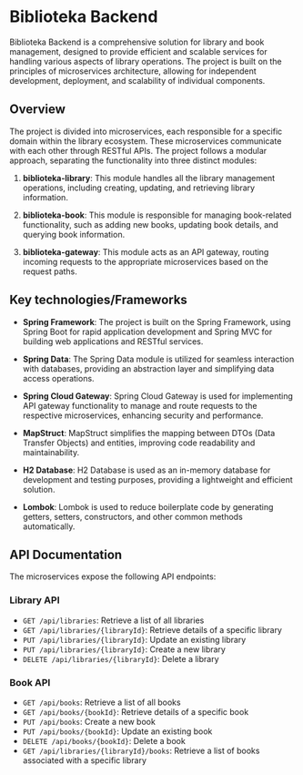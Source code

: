 # Biblioteka Backend

Biblioteka Backend is a comprehensive solution for library and book management, designed to provide efficient and scalable services for handling various aspects of library operations. The project is built on the principles of microservices architecture, allowing for independent development, deployment, and scalability of individual components.

## Overview

The project is divided into microservices, each responsible for a specific domain within the library ecosystem. These microservices communicate with each other through RESTful APIs. The project follows a modular approach, separating the functionality into three distinct modules:

1. **biblioteka-library**: This module handles all the library management operations, including creating, updating, and retrieving library information.

2. **biblioteka-book**: This module is responsible for managing book-related functionality, such as adding new books, updating book details, and querying book information.

3. **biblioteka-gateway**: This module acts as an API gateway, routing incoming requests to the appropriate microservices based on the request paths.

## Key technologies/Frameworks

- **Spring Framework**: The project is built on the Spring Framework, using Spring Boot for rapid application development and Spring MVC for building web applications and RESTful services.

- **Spring Data**: The Spring Data module is utilized for seamless interaction with databases, providing an abstraction layer and simplifying data access operations.

- **Spring Cloud Gateway**: Spring Cloud Gateway is used for implementing API gateway functionality to manage and route requests to the respective microservices, enhancing security and performance.

- **MapStruct**: MapStruct simplifies the mapping between DTOs (Data Transfer Objects) and entities, improving code readability and maintainability.

- **H2 Database**: H2 Database is used as an in-memory database for development and testing purposes, providing a lightweight and efficient solution.

- **Lombok**: Lombok is used to reduce boilerplate code by generating getters, setters, constructors, and other common methods automatically.

## API Documentation

The microservices expose the following API endpoints:

### Library API

- `GET /api/libraries`: Retrieve a list of all libraries
- `GET /api/libraries/{libraryId}`: Retrieve details of a specific library
- `PUT /api/libraries/{libraryId}`: Update an existing library
- `PUT /api/libraries/{libraryId}`: Create a new library
- `DELETE /api/libraries/{libraryId}`: Delete a library

### Book API

- `GET /api/books`: Retrieve a list of all books
- `GET /api/books/{bookId}`: Retrieve details of a specific book
- `PUT /api/books`: Create a new book
- `PUT /api/books/{bookId}`: Update an existing book
- `DELETE /api/books/{bookId}`: Delete a book
- `GET /api/libraries/{libraryId}/books`: Retrieve a list of books associated with a specific library
